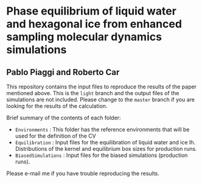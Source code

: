 # Phase equilibrium of liquid water and hexagonal ice from enhanced sampling molecular dynamics simulations
## Pablo Piaggi and Roberto Car

This repository contains the input files to reproduce the results of the paper mentioned above.
This is the ```light``` branch and the output files of the simulations are not included.
Please change to the ```master``` branch if you are looking for the results of the calculation.

Brief summary of the contents of each folder:
* ```Environments``` : This folder has the reference environments that will be used for the definition of the CV
* ```Equilibration``` : Input files for the equilibration of liquid water and ice Ih. Distributions of the kernel and equilibrium box sizes for production runs.
* ```BiasedSimulations``` : Input files for the biased simulations (production runs).

Please e-mail me if you have trouble reproducing the results.
